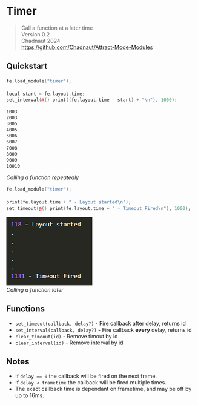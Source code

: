 # Timer

> Call a function at a later time  
> Version 0.2  
> Chadnaut 2024  
> https://github.com/Chadnaut/Attract-Mode-Modules

## Quickstart

```cpp
fe.load_module("timer");

local start = fe.layout.time;
set_interval(@() print((fe.layout.time - start) + "\n"), 1000);
```

```log
1003
2003
3005
4005
5006
6007
7008
8009
9009
10010
```
*Calling a function repeatedly*

```cpp
fe.load_module("timer");

print(fe.layout.time + " - Layout started\n");
set_timeout(@() print(fe.layout.time + " - Timeout Fired\n"), 1000);
```

![Example](example.png)\
*Calling a function later*

## Functions

- `set_timeout(callback, delay?)` - Fire callback after delay, returns id
- `set_interval(callback, delay?)` - Fire callback **every** delay, returns id
- `clear_timeout(id)` - Remove timout by id
- `clear_interval(id)` - Remove interval by id

## Notes

- If `delay == 0` the callback will be fired on the next frame.
- If `delay < frametime` the callback will be fired multiple times.
- The exact callback time is dependant on frametime, and may be off by up to 16ms.